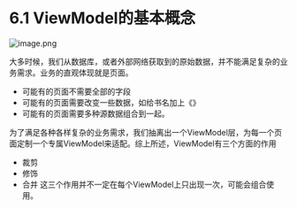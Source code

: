 # 6.1 ViewModel的基本概念

![image.png](https://upload-images.jianshu.io/upload_images/7220971-d7588641654c3268.png?imageMogr2/auto-orient/strip%7CimageView2/2/w/1240)

大多时候，我们从数据库，或者外部网络获取到的原始数据，并不能满足复杂的业务需求。业务的直观体现就是页面。
- 可能有的页面不需要全部的字段
- 可能有的页面需要改变一些数据，如给书名加上《》
- 可能有的页面需要多种源数据组合到一起。

为了满足各种各样复杂的业务需求，我们抽离出一个ViewModel层，为每一个页面定制一个专属ViewModel来适配。综上所述，ViewModel有三个方面的作用
- 裁剪
- 修饰
- 合并
这三个作用并不一定在每个ViewModel上只出现一次，可能会组合使用。
